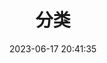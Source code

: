 ---
title: 分类
date: 2023-06-17 20:41:35
type: "categories"
layout: "categories"
aside: false
top_img: false
---